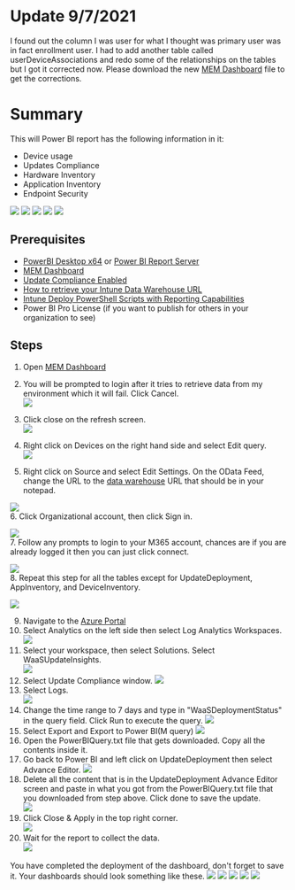 # Update 9/7/2021
I found out the column I was user for what I thought was primary user was in fact enrollment user. I had to add another table called userDeviceAssociations and redo some of the relationships on the tables but I got it corrected now. Please download the new [MEM Dashboard](https://github.com/mattnovitsch/M365/blob/main/MEM/MEMDashboard.pbit) file to get the corrections.

# Summary
This will Power BI report has the following information in it:
* Device usage
* Updates Compliance
* Hardware Inventory
* Application Inventory
* Endpoint Security

![](https://github.com/mattnovitsch/M365/blob/main/MEM/Dashboard1.jpg)
![](https://github.com/mattnovitsch/M365/blob/main/MEM/Dashboard2.jpg)
![](https://github.com/mattnovitsch/M365/blob/main/MEM/Dashboard3.jpg)
![](https://github.com/mattnovitsch/M365/blob/main/MEM/Dashboard4.jpg)
![](https://github.com/mattnovitsch/M365/blob/main/MEM/Dashboard6.jpg)

## Prerequisites
* [PowerBI Desktop x64](https://www.microsoft.com/en-us/download/details.aspx?id=58494) or [Power BI Report Server](https://powerbi.microsoft.com/en-us/report-server/)
* [MEM Dashboard](https://github.com/mattnovitsch/M365/blob/main/MEM/MEMDashboard.pbit)
* [Update Compliance Enabled](https://github.com/mattnovitsch/M365/wiki/Enabling-Update-Compliance)
* [How to retrieve your Intune Data Warehouse URL](https://github.com/mattnovitsch/M365/wiki/How-to-retrieve-your-Intune-Data-Warehouse-URL)
* [Intune Deploy PowerShell Scripts with Reporting Capabilities](https://github.com/mattnovitsch/M365/wiki/Intune---Deploy-PowerShell-Scripts-with-Reporting-Capabilities)
* Power BI Pro License (if you want to publish for others in your organization to see)

## Steps
1. Open [MEM Dashboard](https://github.com/mattnovitsch/M365/blob/main/MEMDashboard.pbit)
2. You will be prompted to login after it tries to retrieve data from my environment which it will fail. Click Cancel. <BR>
![](https://github.com/mattnovitsch/M365/blob/main/MEM/UCD1.jpg)

3. Click close on the refresh screen.<BR>
![](https://github.com/mattnovitsch/M365/blob/main/MEM/UCD2.jpg)

4. Right click on Devices on the right hand side and select Edit query.<BR>
![](https://github.com/mattnovitsch/M365/blob/main/MEM/UCD3.jpg)

5. Right click on Source and select Edit Settings. On the OData Feed, change the URL to the [data warehouse](https://github.com/mattnovitsch/M365/wiki/How-to-retrieve-your-Intune-Data-Warehouse-URL) URL that should be in your notepad.<BR>

![](https://github.com/mattnovitsch/M365/blob/main/MEM/UCD4.jpg)
<BR>
6. Click Organizational account, then click Sign in. <BR>

![](https://github.com/mattnovitsch/M365/blob/main/MEM/UCD5.jpg)
<BR>
7. Follow any prompts to login to your M365 account, chances are if you are already logged it then you can just click connect. <BR>

![](https://github.com/mattnovitsch/M365/blob/main/MEM/UCD6.jpg)
<BR>
8. Repeat this step for all the tables except for UpdateDeployment, AppInventory, and DeviceInventory.

![](https://github.com/mattnovitsch/M365/blob/main/MEM/UCD7.jpg)
<BR>

9. Navigate to the [Azure Portal](https://portal.azure.com/#allservices)
10. Select Analytics on the left side then select Log Analytics Workspaces.<BR>
![](https://github.com/mattnovitsch/M365/blob/main/MEM/UC2.jpg)
11. Select your workspace, then select Solutions. Select WaaSUpdateInsights.<BR>
![](https://github.com/mattnovitsch/M365/blob/main/MEM/UC3.jpg)
12. Select Update Compliance window.
![](https://github.com/mattnovitsch/M365/blob/main/MEM/UCD8.jpg)
13. Select Logs. <BR>
![](https://github.com/mattnovitsch/M365/blob/main/MEM/UCD9.jpg)
14. Change the time range to 7 days and type in "WaaSDeploymentStatus" in the query field. Click Run to execute the query.
![](https://github.com/mattnovitsch/M365/blob/main/MEM/UCD10.jpg)
15. Select Export and Export to Power BI(M query)
![](https://github.com/mattnovitsch/M365/blob/main/MEM/UCD11.jpg)
16. Open the PowerBIQuery.txt file that gets downloaded. Copy all the contents inside it.
17. Go back to Power BI and left click on UpdateDeployment then select Advance Editor.
![](https://github.com/mattnovitsch/M365/blob/main/MEM/UCD12.jpg)
18. Delete all the content that is in the UpdateDeployment Advance Editor screen and paste in what you got from the PowerBIQuery.txt file that you downloaded from step above. Click done to save the update. <BR>
![](https://github.com/mattnovitsch/M365/blob/main/MEM/UCD13.jpg)
19. Click Close & Apply in the top right corner. <BR>
![](https://github.com/mattnovitsch/M365/blob/main/MEM/UCD14.jpg)
20. Wait for the report to collect the data. <BR>
![](https://github.com/mattnovitsch/M365/blob/main/MEM/UCD15.jpg)

You have completed the deployment of the dashboard, don't forget to save it. Your dashboards should look something like these.
![](https://github.com/mattnovitsch/M365/blob/main/MEM/Dashboard1.jpg)
![](https://github.com/mattnovitsch/M365/blob/main/MEM/Dashboard2.jpg)
![](https://github.com/mattnovitsch/M365/blob/main/MEM/Dashboard3.jpg)
![](https://github.com/mattnovitsch/M365/blob/main/MEM/Dashboard4.jpg)
![](https://github.com/mattnovitsch/M365/blob/main/MEM/Dashboard6.jpg)
